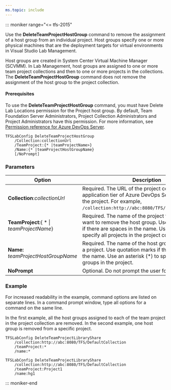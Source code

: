 ```yaml
---
ms.topic: include
---
```


::: moniker range="<= tfs-2015"

Use the **DeleteTeamProjectHostGroup** command to remove the assignment of a host group from an individual project. Host groups specify one or more physical machines that are the deployment targets for virtual environments in Visual Studio Lab Management.

Host groups are created in System Center Virtual Machine Manager (SCVMM). In Lab Management, host groups are assigned to one or more team project collections and then to one or more projects in the collections. The **DeleteTeamProjectHostGroup** command does not remove the assignment of the host group to the project collection.

#### Prerequisites

To use the **DeleteTeamProjectHostGroup** command, you must have Delete Lab Locations permission for the Project host group. By default, Team Foundation Server Administrators, Project Collection Administrators and Project Administrators have this permission. For more information, see [Permission reference for Azure DevOps Server](/azure/devops/security/permissions).

```
TFSLabConfig DeleteTeamProjectHostGroup
    /Collection:collectionUrl
    /TeamProject:{* |teamProjectName>}
    /Name:{* |teamProjectHostGroupName}
    [/NoPrompt]
```

### Parameters

|Option|Description|
|---|---|
|**Collection**:*collectionUrl*|Required. The URL of the project collection on the application tier of Azure DevOps Server that contains the project. For example, `/collection:http://abc:8080/TFS/DefaultCollection`.|
|**TeamProject:**{ * &#124; *teamProjectName*}|Required. The name of the project from which you want to remove the host group. Use quotation marks if there are spaces in the name. Use an asterisk (*) to specify all projects in the project collection.|
|**Name:** *teamProjectHostGroupName*|Required. The name of the host group to delete from a project. Use quotation marks if there are spaces in the name. Use an asterisk (*) to specify all host groups in the project.|
|**NoPrompt**|Optional. Do not prompt the user for confirmation.|

### Example

For increased readability in the example, command options are listed on separate lines. In a command prompt window, type all options for a command on the same line.

In the first example, all the host groups assigned to each of the team project in the project collection are removed. In the second example, one host group is removed from a specific project.

```
TFSLabConfig DeleteTeamProjectLibraryShare
    /collection:http://abc:8080/TFS/DefaultCollection
    /teamProject:*
    /name:*
```

```
TFSLabConfig DeleteTeamProjectLibraryShare
    /collection:http://abc:8080/TFS/DefaultCollection
    /teamProject:Project1
    /name:hg1
```

::: moniker-end
